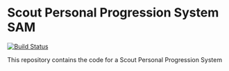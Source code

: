 # Scout Personal Progression System SAM 

[![Build Status](https://travis-ci.com/paths-ankan/scout-progression-system-sam.svg?token=KyjZA6my3g2pdNpkybPX&branch=master)](https://travis-ci.com/paths-ankan/scout-progression-system-sam)

This repository contains the code for a Scout Personal Progression System
